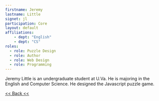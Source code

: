 ```yaml
---
firstname: Jeremy
lastname: Little
signet: jl
participation: Core
layout: default
affiliations:
    - dept: "English"
    - dept: "CS"
roles: 
  - role: Puzzle Design
  - role: Author
  - role: Web Design
  - role: Programming
---
```


Jeremy Little is an undergraduate student at U.Va. He is majoring in the English and Computer Science. He designed the Javascript puzzle game.

[<< Back <<](../people.html)